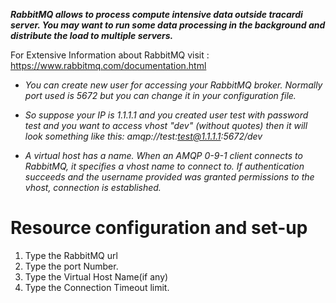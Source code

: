 ***RabbitMQ allows to process compute intensive data outside tracardi server. You may want to run some data processing in
the background and distribute the load to multiple servers.***

For Extensive Information about RabbitMQ visit : https://www.rabbitmq.com/documentation.html

- _You can create new user for accessing your RabbitMQ broker. Normally port used is 5672 but you can change it in your configuration file._

- _So suppose your IP is 1.1.1.1 and you created user test with password test and you want to access vhost "dev" (without quotes) then it will look something like this:
amqp://test:test@1.1.1.1:5672/dev_

- _A virtual host has a name. When an AMQP 0-9-1 client connects to RabbitMQ, it specifies a vhost name to connect to. If authentication succeeds and the username provided was granted permissions to the vhost, connection is established._

# Resource configuration and set-up

1. Type the RabbitMQ url
2. Type the port Number.
3. Type the Virtual Host Name(if any)
4. Type the Connection Timeout limit.
